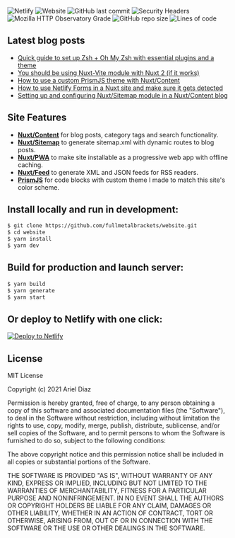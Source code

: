 ![Netlify](https://img.shields.io/netlify/4598f4f1-67bb-4ca2-bc47-d6819bf126f1) ![Website](https://img.shields.io/website?style=flat&url=https%3A%2F%2Farieldiaz.codes%2F) ![GitHub last commit](https://img.shields.io/github/last-commit/fullmetalbrackets/website) ![Security Headers](https://img.shields.io/security-headers?url=https%3A%2F%2Farieldiaz.codes) ![Mozilla HTTP Observatory Grade](https://img.shields.io/mozilla-observatory/grade-score/arieldiaz.codes?publish)
![GitHub repo size](https://img.shields.io/github/repo-size/fullmetalbrackets/website) ![Lines of code](https://img.shields.io/tokei/lines/github/fullmetalbrackets/website)

## Latest blog posts
<!-- BLOG-POST-LIST:START -->
- [Quick guide to set up Zsh + Oh My Zsh with essential plugins and a theme](https://arieldiaz.codes/blog/quick-guide-setting-up-zsh-oh-my-zsh-plugins-and-theme)
- [You should be using Nuxt-Vite module with Nuxt 2 &lpar;if it works&rpar;](https://arieldiaz.codes/blog/you-should-be-using-nuxt-vite-module-with-nuxt-2-if-it-works)
- [How to use a custom PrismJS theme with Nuxt/Content](https://arieldiaz.codes/blog/how-to-use-a-custom-prismjs-theme-with-nuxt-content)
- [How to use Netlify Forms in a Nuxt site and make sure it gets detected](https://arieldiaz.codes/blog/how-to-use-netlify-forms-in-a-nuxt-site-and-make-sure-it-gets-detected)
- [Setting up and configuring Nuxt/Sitemap module in a Nuxt/Content blog](https://arieldiaz.codes/blog/setting-up-and-configuring-nuxt-sitemap-module-in-a-nuxt-content-blog)
<!-- BLOG-POST-LIST:END -->

## Site Features

- **[Nuxt/Content](https://github.com/nuxt/content)** for blog posts, category tags and search functionality.
- **[Nuxt/Sitemap](https://github.com/nuxt-community/sitemap-module)** to generate sitemap.xml with dynamic routes to blog posts.
- **[Nuxt/PWA](https://github.com/nuxt-community/pwa-module)** to make site installable as a progressive web app with offline caching.
- **[Nuxt/Feed](https://github.com/nuxt-community/feed-module)** to generate XML and JSON feeds for RSS readers.
- **[PrismJS](https://github.com/PrismJS/prism)** for code blocks with custom theme I made to match this site's color scheme.

## Install locally and run in development:
```bash
$ git clone https://github.com/fullmetalbrackets/website.git
$ cd website
$ yarn install
$ yarn dev
```

## Build for production and launch server:
```bash
$ yarn build
$ yarn generate
$ yarn start
```

## Or deploy to Netlify with one click:

[![Deploy to Netlify](https://www.netlify.com/img/deploy/button.svg)](https://app.netlify.com/start/deploy?repository=https://github.com/fullmetalbrackets/website)

## License

MIT License

Copyright (c) 2021 Ariel Diaz

Permission is hereby granted, free of charge, to any person obtaining a copy
of this software and associated documentation files (the "Software"), to deal
in the Software without restriction, including without limitation the rights
to use, copy, modify, merge, publish, distribute, sublicense, and/or sell
copies of the Software, and to permit persons to whom the Software is
furnished to do so, subject to the following conditions:

The above copyright notice and this permission notice shall be included in all
copies or substantial portions of the Software.

THE SOFTWARE IS PROVIDED "AS IS", WITHOUT WARRANTY OF ANY KIND, EXPRESS OR
IMPLIED, INCLUDING BUT NOT LIMITED TO THE WARRANTIES OF MERCHANTABILITY,
FITNESS FOR A PARTICULAR PURPOSE AND NONINFRINGEMENT. IN NO EVENT SHALL THE
AUTHORS OR COPYRIGHT HOLDERS BE LIABLE FOR ANY CLAIM, DAMAGES OR OTHER
LIABILITY, WHETHER IN AN ACTION OF CONTRACT, TORT OR OTHERWISE, ARISING FROM,
OUT OF OR IN CONNECTION WITH THE SOFTWARE OR THE USE OR OTHER DEALINGS IN THE
SOFTWARE.
